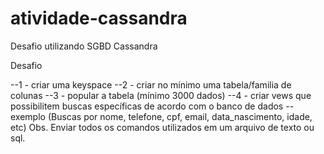 # atividade-cassandra
Desafio utilizando SGBD Cassandra

Desafio<br>

--1 - criar uma keyspace
--2 - criar no mínimo uma tabela/familia de colunas
--3 - popular a tabela (mínimo 3000 dados)
--4 - criar vews que possibilitem buscas específicas de acordo com o banco de dados
                --exemplo (Buscas por nome, telefone, cpf, email, data_nascimento, idade, etc)
Obs. Enviar todos os comandos utilizados em um arquivo de texto ou sql.


